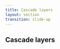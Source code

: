```yaml
---
title: Cascade layers
layout: section
transition: slide-up
---
```


<!-- Cascade layers -->
<section>
  <h1 class="section-title">
    Cascade layers
  </h1>
</section>